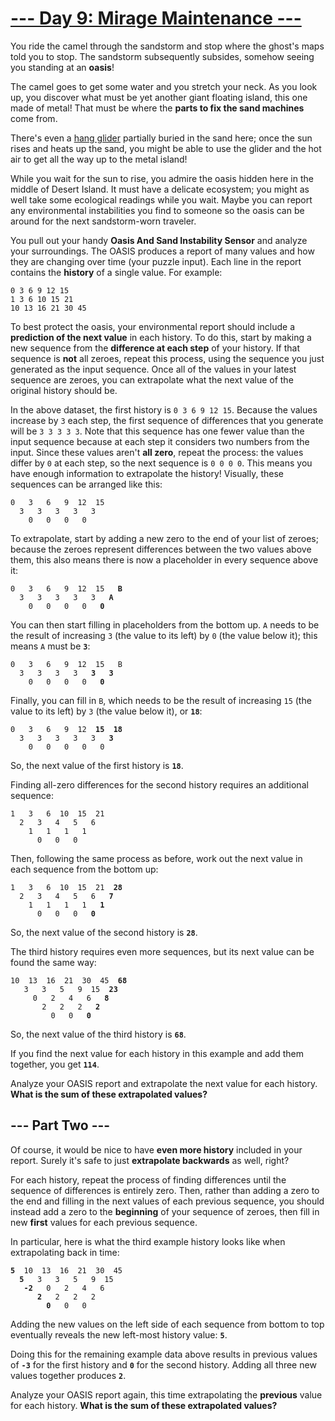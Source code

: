 # [--- Day 9: Mirage Maintenance ---](https://adventofcode.com/2023/day/9)

You ride the camel through the sandstorm and stop where the ghost's maps told you to stop. The sandstorm subsequently subsides, somehow seeing you standing at an **oasis**!

The camel goes to get some water and you stretch your neck. As you look up, you discover what must be yet another giant floating island, this one made of metal! That must be where the **parts to fix the sand machines** come from.

There's even a [hang glider](https://en.wikipedia.org/wiki/Hang_gliding) partially buried in the sand here; once the sun rises and heats up the sand, you might be able to use the glider and the hot air to get all the way up to the metal island!

While you wait for the sun to rise, you admire the oasis hidden here in the middle of Desert Island. It must have a delicate ecosystem; you might as well take some ecological readings while you wait. Maybe you can report any environmental instabilities you find to someone so the oasis can be around for the next sandstorm-worn traveler.

You pull out your handy **Oasis And Sand Instability Sensor** and analyze your surroundings. The OASIS produces a report of many values and how they are changing over time (your puzzle input). Each line in the report contains the **history** of a single value. For example:

<pre><code>0 3 6 9 12 15
1 3 6 10 15 21
10 13 16 21 30 45
</code></pre>

To best protect the oasis, your environmental report should include a **prediction of the next value** in each history. To do this, start by making a new sequence from the **difference at each step** of your history. If that sequence is **not** all zeroes, repeat this process, using the sequence you just generated as the input sequence. Once all of the values in your latest sequence are zeroes, you can extrapolate what the next value of the original history should be.

In the above dataset, the first history is `0 3 6 9 12 15`. Because the values increase by `3` each step, the first sequence of differences that you generate will be `3 3 3 3 3`. Note that this sequence has one fewer value than the input sequence because at each step it considers two numbers from the input. Since these values aren't **all zero**, repeat the process: the values differ by `0` at each step, so the next sequence is `0 0 0 0`. This means you have enough information to extrapolate the history! Visually, these sequences can be arranged like this:

<pre><code>0   3   6   9  12  15
  3   3   3   3   3
    0   0   0   0
</code></pre>

To extrapolate, start by adding a new zero to the end of your list of zeroes; because the zeroes represent differences between the two values above them, this also means there is now a placeholder in every sequence above it:




<pre><code>0   3   6   9  12  15   <b>B</b>
  3   3   3   3   3   <b>A</b>
    0   0   0   0   <b>0</b>
</code></pre>


You can then start filling in placeholders from the bottom up. `A` needs to be the result of increasing `3` (the value to its left) by `0` (the value below it); this means `A` must be **`3`**:


<pre><code>0   3   6   9  12  15   B
  3   3   3   3   <b>3</b>   <b>3</b>
    0   0   0   0   <b>0</b>
</code></pre>


Finally, you can fill in `B`, which needs to be the result of increasing `15` (the value to its left) by `3` (the value below it), or **`18`**:


<pre><code>0   3   6   9  12  <b>15</b>  <b>18</b>
  3   3   3   3   3   <b>3</b>
    0   0   0   0   0
</code></pre>


So, the next value of the first history is **`18`**.


Finding all-zero differences for the second history requires an additional sequence:


<pre><code>1   3   6  10  15  21
  2   3   4   5   6
    1   1   1   1
      0   0   0
</code></pre>


Then, following the same process as before, work out the next value in each sequence from the bottom up:


<pre><code>1   3   6  10  15  21  <b>28</b>
  2   3   4   5   6   <b>7</b>
    1   1   1   1   <b>1</b>
      0   0   0   <b>0</b>
</code></pre>


So, the next value of the second history is **`28`**.


The third history requires even more sequences, but its next value can be found the same way:


<pre><code>10  13  16  21  30  45  <b>68</b>
   3   3   5   9  15  <b>23</b>
     0   2   4   6   <b>8</b>
       2   2   2   <b>2</b>
         0   0   <b>0</b>
</code></pre>


So, the next value of the third history is **`68`**.


If you find the next value for each history in this example and add them together, you get **`114`**.


Analyze your OASIS report and extrapolate the next value for each history. **What is the sum of these extrapolated values?**


## --- Part Two ---

Of course, it would be nice to have **even more history** included in your report. Surely it's safe to just **extrapolate backwards** as well, right?

For each history, repeat the process of finding differences until the sequence of differences is entirely zero. Then, rather than adding a zero to the end and filling in the next values of each previous sequence, you should instead add a zero to the **beginning** of your sequence of zeroes, then fill in new **first** values for each previous sequence.

In particular, here is what the third example history looks like when extrapolating back in time:

<pre><code><b>5</b>  10  13  16  21  30  45
  <b>5</b>   3   3   5   9  15
   <b>-2</b>   0   2   4   6
      <b>2</b>   2   2   2
        <b>0</b>   0   0
</code></pre>

Adding the new values on the left side of each sequence from bottom to top eventually reveals the new left-most history value: **`5`**.

Doing this for the remaining example data above results in previous values of **`-3`** for the first history and **`0`** for the second history. Adding all three new values together produces **`2`**.

Analyze your OASIS report again, this time extrapolating the **previous** value for each history. **What is the sum of these extrapolated values?**
